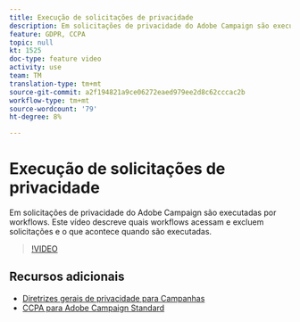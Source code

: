 ```yaml
---
title: Execução de solicitações de privacidade
description: Em solicitações de privacidade do Adobe Campaign são executadas por workflows. Este vídeo descreve quais workflows acessam e excluem solicitações e o que acontece quando são executadas.
feature: GDPR, CCPA
topic: null
kt: 1525
doc-type: feature video
activity: use
team: TM
translation-type: tm+mt
source-git-commit: a2f194821a9ce06272eaed979ee2d8c62cccac2b
workflow-type: tm+mt
source-wordcount: '79'
ht-degree: 8%

---
```



# Execução de solicitações de privacidade

Em solicitações de privacidade do Adobe Campaign são executadas por workflows. Este vídeo descreve quais workflows acessam e excluem solicitações e o que acontece quando são executadas.

>[!VIDEO](https://video.tv.adobe.com/v/22770?quality=12)

## Recursos adicionais

* [Diretrizes gerais de privacidade para Campanhas](https://helpx.adobe.com/br/campaign/kb/campaign-privacy-overview.html)
* [CCPA para Adobe Campaign Standard](https://helpx.adobe.com/campaign/kb/acs-privacy.html#ccpa)

